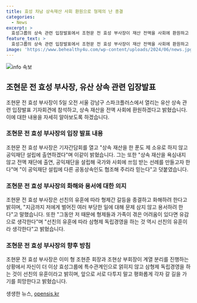 ```yaml
---
title: 효성 차남 상속재산 사회 환원으로 형제의 난 종결
categories:
  - News
excerpt: >
  효성그룹의 상속 관련 입장발표에서 조현문 전 효성 부사장이 재산 전액을 사회에 환원하고 공익재단을 설립할 계획을 밝혔다. 이로써 가족 간의 갈등을 종결하고 형제 간 우애를 강조하는 조명예회장의 유언을 이행하겠다는 의지도 피력했다. 또한, 독립 경영을 통해 효성그룹과의 특수관계를 끊을 것을 선언하며 공동상속인들의 협조를 당부했다.
feature_text: >
  효성그룹의 상속 관련 입장발표에서 조현문 전 효성 부사장이 재산 전액을 사회에 환원하고 공익재단을 설립할 계획을 밝혔다. 이로써 가족 간의 갈등을 종결하고 형제 간 우애를 강조하는 조명예회장의 유언을 이행하겠다는 의지도 피력했다. 또한, 독립 경영을 통해 효성그룹과의 특수관계를 끊을 것을 선언하며 공동상속인들의 협조를 당부했다.
image: 'https://www.behealthy4u.com/wp-content/uploads/2024/06/news.jpg'
---
```


<p><img src="https://www.behealthy4u.com/wp-content/uploads/2024/06/news.jpg" alt="info 속보" /></p>

<h2 data-ke-size="size26">조현문 전 효성 부사장, 유산 상속 관련 입장발표</h2>

<p data-ke-size="size16">조현문 전 효성 부사장이 5일 오전 서울 강남구 스파크플러스에서 열리는 유산 상속 관련 입장발표 기자회견에 참석하고, 상속 재산을 전액 사회에 환원하겠다고 밝혔습니다. 이에 대한 내용을 자세히 알아보도록 하겠습니다.</p>

<h3 data-ke-size="size24">조현문 전 효성 부사장의 입장 발표 내용</h3>

<p data-ke-size="size16">조현문 전 효성 부사장은 기자간담회를 열고 "상속 재산을 한 푼도 제 소유로 하지 않고 공익재단 설립에 출연하겠다"며 이같이 밝혔습니다. 그는 또한 "상속 재산을 욕심내지 않고 전액 재단에 출연, 공익재단을 설립해 국가와 사회에 쓰임 받는 선례를 만들고자 한다"며 "이 공익재단 설립에 다른 공동상속인도 협조해 주리라 믿는다"고 덧붙였습니다.</p>

<h3 data-ke-size="size24">조현문 전 효성 부사장의 화해와 용서에 대한 의지</h3>

<p data-ke-size="size16">조현문 전 효성 부사장은 선친의 유훈에 따라 형제간 갈등을 종결하고 화해하려 한다고 밝히며, "지금까지 저에게 벌어진 여러 부당한 일에 대해 문제 삼지 않고 용서하려 한다"고 말했습니다. 또한 "그동안 저 때문에 형제들과 가족이 겪은 어려움이 있다면 유감으로 생각한다"며 "선친의 유훈에 따라 삼형제 독립경영을 하는 것 역시 선친의 유훈이라 생각한다"고 밝혔습니다.</p>

<h3 data-ke-size="size24">조현문 전 효성 부사장의 향후 방침</h3>

<p data-ke-size="size16">조현문 전 효성 부사장은 이미 형 조현준 회장과 조현상 부회장이 계열 분리를 진행하는 상황에서 자신이 더 이상 효성그룹에 특수관계인으로 얽히지 않고 삼형제 독립경영을 하는 것이 선친의 유훈이라고 밝히며, 앞으로 서로 다투지 말고 평화롭게 각자 갈 길을 가기를 희망한다고 밝혔습니다.</p>
생생한 뉴스, <a href="https://opensis.kr" rel="dofollow">opensis.kr</a>


